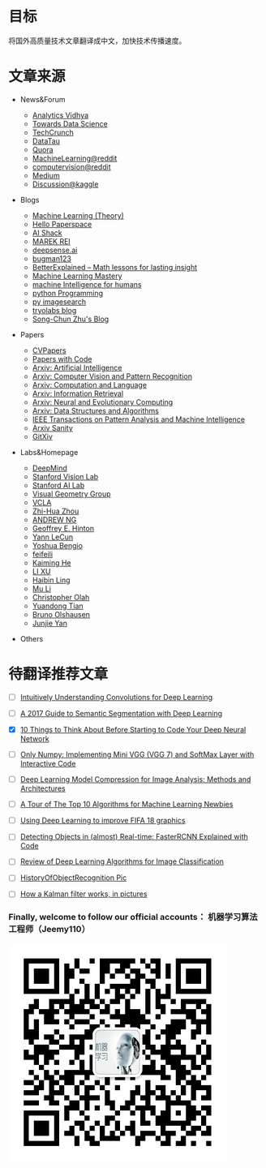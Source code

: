 # 目标
将国外高质量技术文章翻译成中文，加快技术传播速度。

# 文章来源
- News&Forum
  - [Analytics Vidhya](https://www.analyticsvidhya.com/)
  - [Towards Data Science](https://towardsdatascience.com/)
  - [TechCrunch](https://techcrunch.com/)
  - [DataTau](http://www.datatau.com/)  
  - [Quora](https://www.quora.com/)
  - [MachineLearning@reddit](https://www.reddit.com/r/MachineLearning/)
  - [computervision@reddit](https://www.reddit.com/r/computervision/)
  - [Medium](https://medium.com/topic/technology)
  - [Discussion@kaggle](https://www.kaggle.com/discussion)
  
- Blogs
  - [Machine Learning (Theory)](http://hunch.net/)
  - [Hello Paperspace](https://blog.paperspace.com/)
  - [AI Shack](http://aishack.in/)
  - [MAREK REI](http://www.marekrei.com/blog/)
  - [deepsense.ai](https://blog.deepsense.ai/)
  - [bugman123](http://www.bugman123.com/index.html)
  - [BetterExplained – Math lessons for lasting insight](https://betterexplained.com/)
  - [Machine Learning Mastery](https://machinelearningmastery.com/blog/)
  - [machine Intelligence for humans](http://www.hackevolve.com/)
  - [python Programming](https://pythonprogramming.net/)
  - [py imagesearch](https://www.pyimagesearch.com/)
  - [tryolabs blog](https://tryolabs.com/blog/)
  - [Song-Chun Zhu's Blog](http://www.stat.ucla.edu/%7Esczhu/research_blog.html)  
  
- Papers
  - [CVPapers](http://www.cvpapers.com/)
  - [Papers with Code](https://paperswithcode.com/)
  - [Arxiv: Artificial Intelligence ](https://arxiv.org/list/cs.AI/recent)
  - [Arxiv: Computer Vision and Pattern Recognition ](https://arxiv.org/list/cs.CV/recent)
  - [Arxiv: Computation and Language ](https://arxiv.org/list/cs.CL/recent)  
  - [Arxiv: Information Retrieval ](https://arxiv.org/list/cs.IR/recent)
  - [Arxiv: Neural and Evolutionary Computing ](https://arxiv.org/list/cs.NE/recent)
  - [Arxiv: Data Structures and Algorithms ](https://arxiv.org/list/cs.DS/recent)
  - [IEEE Transactions on Pattern Analysis and Machine Intelligence ](http://ieeexplore.ieee.org/xpl/RecentIssue.jsp?reload=true&punumber=34)
  - [Arxiv Sanity](http://www.arxiv-sanity.com/)
  - [GitXiv](http://www.gitxiv.com/)  
  
- Labs&Homepage
  - [DeepMind](https://deepmind.com/)
  - [Stanford Vision Lab](http://vision.stanford.edu/teaching.html)
  - [Stanford AI Lab](http://ai.stanford.edu/)
  - [Visual Geometry Group](http://www.robots.ox.ac.uk/~vgg/)
  - [VCLA](http://vcla.stat.ucla.edu/index.html)
  - [Zhi-Hua Zhou](https://cs.nju.edu.cn/zhouzh/index.htm)
  - [ANDREW NG](http://www.andrewng.org/)  
  - [Geoffrey E. Hinton](http://www.cs.toronto.edu/~hinton/)
  - [Yann LeCun](http://yann.lecun.com/)
  - [Yoshua Bengio](http://www.iro.umontreal.ca/~bengioy/yoshua_en/index.html)
  - [feifeili](http://vision.stanford.edu/feifeili/)
  - [Kaiming He](http://kaiminghe.com/)
  - [LI XU](http://www.lxu.me/)
  - [Haibin Ling](http://www.dabi.temple.edu/~hbling/)
  - [Mu Li ](http://www.cs.cmu.edu/~muli/)
  - [Christopher Olah](http://colah.github.io/about.html)
  - [Yuandong Tian ](http://www.yuandong-tian.com/)  
  - [Bruno Olshausen](http://www.rctn.org/bruno/)
  - [Junjie Yan](http://www.cbsr.ia.ac.cn/users/jjyan/main.htm)
  
- Others


# 待翻译推荐文章 
- [ ] [Intuitively Understanding Convolutions for Deep Learning](https://towardsdatascience.com/intuitively-understanding-convolutions-for-deep-learning-1f6f42faee1)
- [ ] [A 2017 Guide to Semantic Segmentation with Deep Learning](http://blog.qure.ai/notes/semantic-segmentation-deep-learning-review)
- [x] [10 Things to Think About Before Starting to Code Your Deep Neural Network](https://towardsdatascience.com/10-things-to-think-about-before-starting-to-code-your-deep-neural-network-65094a1e7c08)
- [ ] [Only Numpy: Implementing Mini VGG (VGG 7) and SoftMax Layer with Interactive Code](https://towardsdatascience.com/only-numpy-implementing-mini-vgg-vgg-7-and-softmax-layer-with-interactive-code-8994719bcca8)
- [ ] [Deep Learning Model Compression for Image Analysis: Methods and Architectures](https://medium.com/comet-app/deep-learning-model-compression-for-image-analysis-methods-and-architectures-398f82b0c06f)
- [ ] [A Tour of The Top 10 Algorithms for Machine Learning Newbies](https://towardsdatascience.com/a-tour-of-the-top-10-algorithms-for-machine-learning-newbies-dde4edffae11)
- [ ] [Using Deep Learning to improve FIFA 18 graphics](https://towardsdatascience.com/using-deep-learning-to-improve-fifa-18-graphics-529ec44ea37e)
- [ ] [Detecting Objects in (almost) Real-time: FasterRCNN Explained with Code](https://towardsdatascience.com/fasterrcnn-explained-part-1-with-code-599c16568cff)
- [ ] [Review of Deep Learning Algorithms for Image Classification
](https://medium.com/comet-app/review-of-deep-learning-algorithms-for-image-classification-5fdbca4a05e2)
- [ ] [HistoryOfObjectRecognition Pic](https://github.com/Nikasa1889/HistoryObjectRecognition/blob/master/HistoryOfObjectRecognition.png)
- [ ] [How a Kalman filter works, in pictures](http://www.bzarg.com/p/how-a-kalman-filter-works-in-pictures/)


### Finally, welcome to follow our official accounts： **机器学习算法工程师（Jeemy110）** 
 

![](https://github.com/Jack-Cherish/Pictures/raw/master/gzh.jpg)
